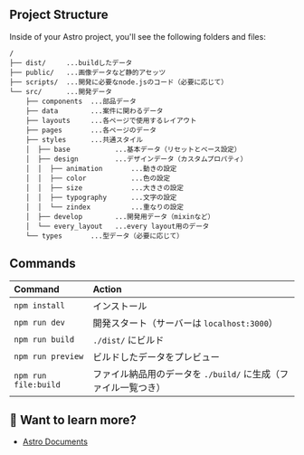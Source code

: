 ## Project Structure

Inside of your Astro project, you'll see the following folders and files:

```
/
├── dist/     ...buildしたデータ
├── public/   ...画像データなど静的アセッツ
├── scripts/  ...開発に必要なnode.jsのコード（必要に応じて）
└── src/      ...開発データ
	├── components  ...部品データ
	├── data        ...案件に関わるデータ
	├── layouts     ...各ページで使用するレイアウト
	├── pages       ...各ページのデータ
	├── styles      ...共通スタイル
	│  ├── base           ...基本データ（リセットとベース設定）
	│  ├── design         ...デザインデータ（カスタムプロパティ）
	│  │  ├── animation       ...動きの設定
	│  │  ├── color           ...色の設定
	│  │  ├── size            ...大きさの設定
	│  │  ├── typography      ...文字の設定
	│  │  └── zindex          ...重なりの設定
	│  ├── develop        ...開発用データ（mixinなど）
	│  └── every_layout   ...every layout用のデータ
	└── types       ...型データ（必要に応じて）
```

## Commands

| Command              | Action                                                         |
| :------------------- | :------------------------------------------------------------- |
| `npm install`        | インストール                                                   |
| `npm run dev`        | 開発スタート（サーバーは `localhost:3000`）                    |
| `npm run build`      | `./dist/` にビルド                                             |
| `npm run preview`    | ビルドしたデータをプレビュー                                   |
| `npm run file:build` | ファイル納品用のデータを `./build/` に生成（ファイル一覧つき） |

## 👀 Want to learn more?

- [Astro Documents](https://docs.astro.build)

